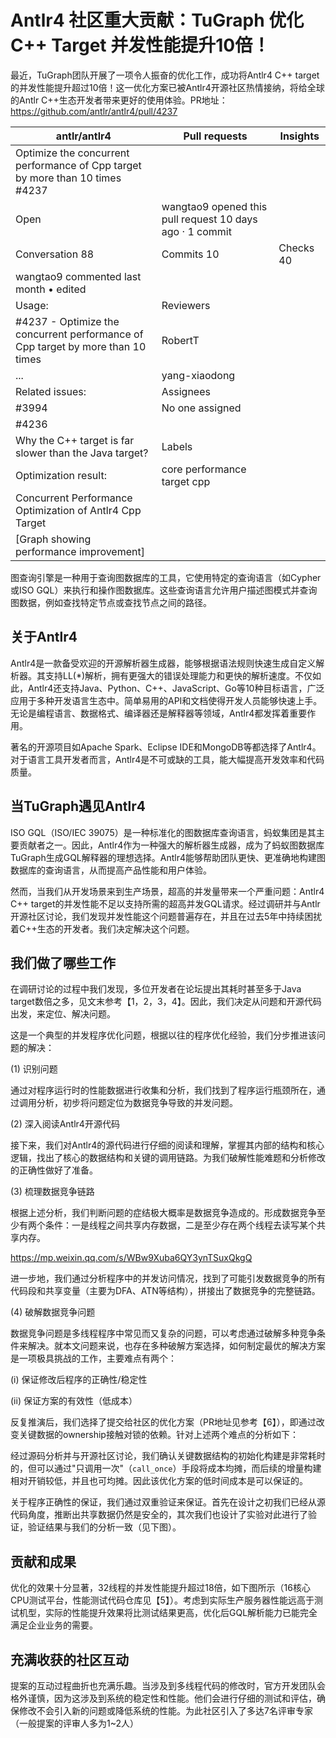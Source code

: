 # Antlr4 社区重大贡献：TuGraph 优化 C++ Target 并发性能提升10倍！

最近，TuGraph团队开展了一项令人振奋的优化工作，成功将Antlr4 C++ target的并发性能提升超过10倍！这一优化方案已被Antlr4开源社区热情接纳，将给全球的Antlr C++生态开发者带来更好的使用体验。PR地址：
https://github.com/antlr/antlr4/pull/4237

| antlr/antlr4 | Pull requests | Insights |
|--------------|---------------|----------|
| Optimize the concurrent performance of Cpp target by more than 10 times #4237 |
| Open | wangtao9 opened this pull request 10 days ago · 1 commit |
| Conversation 88 | Commits 10 | Checks 40 | Files changed 2 |
| wangtao9 commented last month • edited |
| Usage: | Reviewers |
| #4237 - Optimize the concurrent performance of Cpp target by more than 10 times | RobertT |
| ... | yang-xiaodong |
| Related issues: | Assignees |
| #3994 | No one assigned |
| #4236 |  |
| Why the C++ target is far slower than the Java target? | Labels |
| Optimization result: | core performance target cpp |
| Concurrent Performance Optimization of Antlr4 Cpp Target |  |
| [Graph showing performance improvement] |  |

图查询引擎是一种用于查询图数据库的工具，它使用特定的查询语言（如Cypher或ISO GQL）来执行和操作图数据库。这些查询语言允许用户描述图模式并查询图数据，例如查找特定节点或查找节点之间的路径。

## 关于Antlr4

Antlr4是一款备受欢迎的开源解析器生成器，能够根据语法规则快速生成自定义解析器。其支持LL(*)解析，拥有更强大的错误处理能力和更快的解析速度。不仅如此，Antlr4还支持Java、Python、C++、JavaScript、Go等10种目标语言，广泛应用于多种开发语言生态中。简单易用的API和文档使得开发人员能够快速上手。无论是编程语言、数据格式、编译器还是解释器等领域，Antlr4都发挥着重要作用。

著名的开源项目如Apache Spark、Eclipse IDE和MongoDB等都选择了Antlr4。对于语言工具开发者而言，Antlr4是不可或缺的工具，能大幅提高开发效率和代码质量。

## 当TuGraph遇见Antlr4

ISO GQL（ISO/IEC 39075）是一种标准化的图数据库查询语言，蚂蚁集团是其主要贡献者之一。因此，Antlr4作为一种强大的解析器生成器，成为了蚂蚁图数据库TuGraph生成GQL解释器的理想选择。Antlr4能够帮助团队更快、更准确地构建图数据库的查询语言，从而提高产品性能和用户体验。

然而，当我们从开发场景来到生产场景，超高的并发量带来一个严重问题：Antlr4 C++ target的并发性能不足以支持所需的超高并发GQL请求。经过调研并与Antlr开源社区讨论，我们发现并发性能这个问题普遍存在，并且在过去5年中持续困扰着C++生态的开发者。我们决定解决这个问题。

## 我们做了哪些工作

在调研讨论的过程中我们发现，多位开发者在论坛提出其耗时甚至多于Java target数倍之多，见文末参考【1，2，3，4】。因此，我们决定从问题和开源代码出发，来定位、解决问题。

这是一个典型的并发程序优化问题，根据以往的程序优化经验，我们分步推进该问题的解决：

(1) 识别问题

通过对程序运行时的性能数据进行收集和分析，我们找到了程序运行瓶颈所在，通过调用分析，初步将问题定位为数据竞争导致的并发问题。

(2) 深入阅读Antlr4开源代码

接下来，我们对Antlr4的源代码进行仔细的阅读和理解，掌握其内部的结构和核心逻辑，找出了核心的数据结构和关键的调用链路。为我们破解性能难题和分析修改的正确性做好了准备。

(3) 梳理数据竞争链路

根据上述分析，我们判断问题的症结极大概率是数据竞争造成的。形成数据竞争至少有两个条件：一是线程之间共享内存数据，二是至少存在两个线程去读写某个共享内存。

https://mp.weixin.qq.com/s/WBw9Xuba6QY3ynTSuxQkgQ                           

进一步地，我们通过分析程序中的并发访问情况，找到了可能引发数据竞争的所有代码段和共享变量（主要为DFA、ATN等结构），拼接出了数据竞争的完整链路。

(4) 破解数据竞争问题

数据竞争问题是多线程程序中常见而又复杂的问题，可以考虑通过破解多种竞争条件来解决。就本文问题来说，也存在多种破解方案选择，如何制定最优的解决方案是一项极具挑战的工作，主要难点有两个：

(i) 保证修改后程序的正确性/稳定性

(ii) 保证方案的有效性（低成本）

反复推演后，我们选择了提交给社区的优化方案（PR地址见参考【6】），即通过改变关键数据的ownership接触对锁的依赖。针对上述两个难点的分析如下：

经过源码分析并与开源社区讨论，我们确认关键数据结构的初始化构建是非常耗时的，但可以通过"只调用一次"（`call_once`）手段将成本均摊，而后续的增量构建相对开销较低，并且也可均摊。因此该优化方案的低时间成本是可以保证的。

关于程序正确性的保证，我们通过双重验证来保证。首先在设计之初我们已经从源代码角度，推断出共享数据仍然是安全的，其次我们也设计了实验对此进行了验证，验证结果与我们的分析一致（见下图）。

## 贡献和成果

优化的效果十分显著，32线程的并发性能提升超过18倍，如下图所示（16核心CPU测试平台，性能测试代码仓库见【5】）。考虑到实际生产服务器性能远高于测试机型，实际的性能提升效果将比测试结果更高，优化后GQL解析能力已能完全满足企业业务的需要。

## 充满收获的社区互动

提案的互动过程曲折也充满乐趣。当涉及到多线程代码的修改时，官方开发团队会格外谨慎，因为这涉及到系统的稳定性和性能。他们会进行仔细的测试和评估，确保修改不会引入新的问题或降低系统的性能。为此社区引入了多达7名评审专家（一般提案的评审人多为1~2人）
